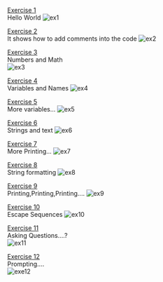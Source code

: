 [Exercise 1](https://github.com/MathiSurya/Ruby/blob/main/Exercises/ex1.rb)  
Hello World
![ex1](https://user-images.githubusercontent.com/28948551/105454030-4319f300-5ca7-11eb-99fd-6f0f4affec85.PNG)

[Exercise 2](https://github.com/MathiSurya/Ruby/blob/main/Exercises/ex2.rb)  
It shows how to add comments into the code
![ex2](https://user-images.githubusercontent.com/28948551/105458125-f7b71300-5cad-11eb-9717-9965a95e1d0a.png)

[Exercise 3](https://github.com/MathiSurya/Ruby/blob/main/Exercises/ex3.rb)  
Numbers and Math  
![ex3](https://user-images.githubusercontent.com/28948551/105468063-87fc5480-5cbc-11eb-8d9c-1651e14b4d60.PNG)

[Exercise 4](https://github.com/MathiSurya/Ruby/blob/main/Exercises/ex4.rb)  
Variables and Names
![ex4](https://user-images.githubusercontent.com/28948551/105569949-18de3900-5d6c-11eb-85d5-79da327ec493.PNG)

[Exercise 5](https://github.com/MathiSurya/Ruby/blob/main/Exercises/ex5.rb)   
More variables...
![ex5](https://user-images.githubusercontent.com/28948551/105571327-25b35a80-5d75-11eb-85fc-b08f24200063.PNG)
 
[Exercise 6](https://github.com/MathiSurya/Ruby/blob/main/Exercises/ex6.rb)  
Strings and text
![ex6](https://user-images.githubusercontent.com/28948551/105573116-539e9c00-5d81-11eb-93f2-8960262b0df7.PNG)

[Exercise 7](https://github.com/MathiSurya/Ruby/blob/main/Exercises/ex7.rb)   
More Printing...
![ex7](https://user-images.githubusercontent.com/28948551/105573762-e04b5900-5d85-11eb-9864-f14d96c52e76.PNG)

[Exercise 8](https://github.com/MathiSurya/Ruby/blob/main/Exercises/ex8.rb)   
String formatting
![ex8](https://user-images.githubusercontent.com/28948551/105630788-19142c80-5e71-11eb-902e-f0cc8c4bf111.PNG)

[Exercise 9](https://github.com/MathiSurya/Ruby/blob/main/Exercises/ex9.rb)   
Printing,Printing,Printing....
![ex9](https://user-images.githubusercontent.com/28948551/105951235-b94a9b00-6095-11eb-95c1-5634332ad10b.PNG)

[Exercise 10](https://github.com/MathiSurya/Ruby/blob/main/Exercises/exe10.rb)  
Escape Sequences
![ex10](https://user-images.githubusercontent.com/28948551/105960701-9a530580-60a3-11eb-8d5e-b681f9662c22.PNG)

[Exercise 11](https://github.com/MathiSurya/Ruby/blob/main/Exercises/exe11.rb)   
Asking Questions....?    
![ex11](https://user-images.githubusercontent.com/28948551/106026658-1a9f5800-60f0-11eb-8071-a46293fadc9b.PNG)

[Exercise 12](https://github.com/MathiSurya/Ruby/blob/main/Exercises/exe12.rb)     
Prompting....       
![exe12](https://user-images.githubusercontent.com/28948551/106032982-2a6e6a80-60f7-11eb-8cc2-ebc1d72e8657.PNG)


